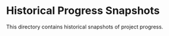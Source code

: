 # Historical Progress Snapshots 
This directory contains historical snapshots of project progress. 
